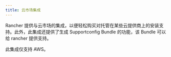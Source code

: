 ```yaml
---
title: 云市场集成
---
```


<head>
  <link rel="canonical" href="https://ranchermanager.docs.rancher.com/zh/integrations-in-rancher/cloud-marketplace"/>
</head>

Rancher 提供与云市场的集成，以便轻松购买对托管在某些云提供商上的安装支持。此外，此集成还提供了生成 Supportconfig Bundle 的功能，该 Bundle 可以给 rancher 提供支持。

此集成仅支持 AWS。
